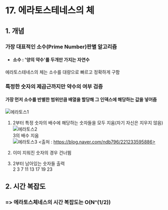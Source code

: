 # 17. 에라토스테네스의 체  

## 1. 개념  
### 가장 대표적인 소수(Prime Number)판별 알고리즘  
* #### 소수 : '양의 약수'를 두개만 가지는 자연수  
에라토스테네스의 체는 소수를 대량으로 빠르고 정확하게 구함  
### 특정한 숫자의 제곱근까지만 약수의 여부 검증  
#### 가장 먼저 소수를 반별한 범위만큼 배열을 할당해 그 인덱스에 해당하는 값을 넣어줌  
![에라토스1](https://user-images.githubusercontent.com/31130917/107220315-8b7e3280-6a55-11eb-9092-61e48c536e1c.PNG)  
  
1. 2부터 특정 숫자의 배수에 해당하는 숫자들을 모두 지움(자기 자신은 지우지 않음)  
![에라토스2](https://user-images.githubusercontent.com/31130917/107220319-8caf5f80-6a55-11eb-8116-2cef871f8ebe.PNG)  
3의 배수 지움  
![에라토스3](https://user-images.githubusercontent.com/31130917/107220320-8caf5f80-6a55-11eb-8f90-9fa29db54e93.PNG) 
<출처 : https://blog.naver.com/ndb796/221233595886>  
  
2. 이미 지워진 숫자의 경우 건너뜀  
  
3. 2부터 남아있는 숫자들 출력  
2 3 7 11 13 17 19 23  
  
## 2. 시간 복잡도  
### => 에라토스체네스의 시간 복잡도는 O(N^(1/2))
